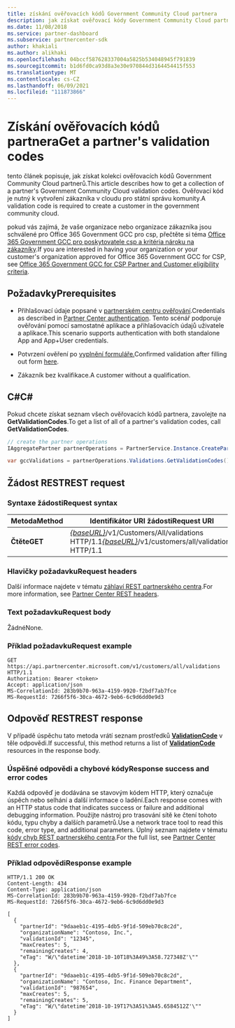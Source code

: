 ```yaml
---
title: získání ověřovacích kódů Government Community Cloud partnera
description: jak získat ověřovací kódy Government Community Cloud partnera.
ms.date: 11/08/2018
ms.service: partner-dashboard
ms.subservice: partnercenter-sdk
author: khakiali
ms.author: alikhaki
ms.openlocfilehash: 04bccf587628337004a5825b534048945f791839
ms.sourcegitcommit: b1d6fd0ca93d8a3e30e970844d3164454415f553
ms.translationtype: MT
ms.contentlocale: cs-CZ
ms.lasthandoff: 06/09/2021
ms.locfileid: "111873866"
---
```

# <a name="get-a-partners-validation-codes"></a><span data-ttu-id="55e48-103">Získání ověřovacích kódů partnera</span><span class="sxs-lookup"><span data-stu-id="55e48-103">Get a partner's validation codes</span></span>

<span data-ttu-id="55e48-104">tento článek popisuje, jak získat kolekci ověřovacích kódů Government Community Cloud partnerů.</span><span class="sxs-lookup"><span data-stu-id="55e48-104">This article describes how to get a collection of a partner's Government Community Cloud validation codes.</span></span> <span data-ttu-id="55e48-105">Ověřovací kód je nutný k vytvoření zákazníka v cloudu pro státní správu komunity.</span><span class="sxs-lookup"><span data-stu-id="55e48-105">A validation code is required to create a customer in the government community cloud.</span></span>

<span data-ttu-id="55e48-106">pokud vás zajímá, že vaše organizace nebo organizace zákazníka jsou schválené pro Office 365 Government GCC pro csp, přečtěte si téma [Office 365 Government GCC pro poskytovatele csp a kritéria nároku na zákazníky](/partner-center/csp-gcc-validate).</span><span class="sxs-lookup"><span data-stu-id="55e48-106">If you are interested in having your organization or your customer's organization approved for Office 365 Government GCC for CSP, see [Office 365 Government GCC for CSP Partner and Customer eligibility criteria](/partner-center/csp-gcc-validate).</span></span>

## <a name="prerequisites"></a><span data-ttu-id="55e48-107">Požadavky</span><span class="sxs-lookup"><span data-stu-id="55e48-107">Prerequisites</span></span>

- <span data-ttu-id="55e48-108">Přihlašovací údaje popsané v [partnerském centru ověřování](partner-center-authentication.md).</span><span class="sxs-lookup"><span data-stu-id="55e48-108">Credentials as described in [Partner Center authentication](partner-center-authentication.md).</span></span> <span data-ttu-id="55e48-109">Tento scénář podporuje ověřování pomocí samostatné aplikace a přihlašovacích údajů uživatele a aplikace.</span><span class="sxs-lookup"><span data-stu-id="55e48-109">This scenario supports authentication with both standalone App and App+User credentials.</span></span>

- <span data-ttu-id="55e48-110">Potvrzení ověření po [vyplnění formuláře.](https://products.office.com/government/eligibility-validation?ReqType=CSPPartner)</span><span class="sxs-lookup"><span data-stu-id="55e48-110">Confirmed validation after filling out form [here](https://products.office.com/government/eligibility-validation?ReqType=CSPPartner).</span></span>

- <span data-ttu-id="55e48-111">Zákazník bez kvalifikace.</span><span class="sxs-lookup"><span data-stu-id="55e48-111">A customer without a qualification.</span></span>

## <a name="c"></a><span data-ttu-id="55e48-112">C\#</span><span class="sxs-lookup"><span data-stu-id="55e48-112">C\#</span></span>

<span data-ttu-id="55e48-113">Pokud chcete získat seznam všech ověřovacích kódů partnera, zavolejte na **GetValidationCodes**.</span><span class="sxs-lookup"><span data-stu-id="55e48-113">To get a list of all of a partner's validation codes, call **GetValidationCodes**.</span></span>

``` csharp
// create the partner operations
IAggregatePartner partnerOperations = PartnerService.Instance.CreatePartnerOperations(credentials);

var gccValidations = partnerOperations.Validations.GetValidationCodes();
```

## <a name="rest-request"></a><span data-ttu-id="55e48-114">Žádost REST</span><span class="sxs-lookup"><span data-stu-id="55e48-114">REST request</span></span>

### <a name="request-syntax"></a><span data-ttu-id="55e48-115">Syntaxe žádosti</span><span class="sxs-lookup"><span data-stu-id="55e48-115">Request syntax</span></span>

| <span data-ttu-id="55e48-116">Metoda</span><span class="sxs-lookup"><span data-stu-id="55e48-116">Method</span></span>  | <span data-ttu-id="55e48-117">Identifikátor URI žádosti</span><span class="sxs-lookup"><span data-stu-id="55e48-117">Request URI</span></span>                                                                                          |
|---------|------------------------------------------------------------------------------------------------------|
| <span data-ttu-id="55e48-118">**Čtěte**</span><span class="sxs-lookup"><span data-stu-id="55e48-118">**GET**</span></span> | <span data-ttu-id="55e48-119">[*{baseURL}*](partner-center-rest-urls.md)/v1/Customers/All/validations HTTP/1.1</span><span class="sxs-lookup"><span data-stu-id="55e48-119">[*{baseURL}*](partner-center-rest-urls.md)/v1/customers/all/validations HTTP/1.1</span></span> |

### <a name="request-headers"></a><span data-ttu-id="55e48-120">Hlavičky požadavku</span><span class="sxs-lookup"><span data-stu-id="55e48-120">Request headers</span></span>

<span data-ttu-id="55e48-121">Další informace najdete v tématu [záhlaví REST partnerského centra](headers.md).</span><span class="sxs-lookup"><span data-stu-id="55e48-121">For more information, see [Partner Center REST headers](headers.md).</span></span>

### <a name="request-body"></a><span data-ttu-id="55e48-122">Text požadavku</span><span class="sxs-lookup"><span data-stu-id="55e48-122">Request body</span></span>

<span data-ttu-id="55e48-123">Žádné</span><span class="sxs-lookup"><span data-stu-id="55e48-123">None.</span></span>

### <a name="request-example"></a><span data-ttu-id="55e48-124">Příklad požadavku</span><span class="sxs-lookup"><span data-stu-id="55e48-124">Request example</span></span>

```http
GET https://api.partnercenter.microsoft.com/v1/customers/all/validations HTTP/1.1
Authorization: Bearer <token>
Accept: application/json
MS-CorrelationId: 283b9b70-963a-4159-9920-f2bdf7ab7fce
MS-RequestId: 7266f5f6-30ca-4672-9eb6-6c9d6dd0e9d3
```

## <a name="rest-response"></a><span data-ttu-id="55e48-125">Odpověď REST</span><span class="sxs-lookup"><span data-stu-id="55e48-125">REST response</span></span>

<span data-ttu-id="55e48-126">V případě úspěchu tato metoda vrátí seznam prostředků [**ValidationCode**](utility-resources.md#validationcode) v těle odpovědi.</span><span class="sxs-lookup"><span data-stu-id="55e48-126">If successful, this method returns a list of [**ValidationCode**](utility-resources.md#validationcode) resources in the response body.</span></span>

### <a name="response-success-and-error-codes"></a><span data-ttu-id="55e48-127">Úspěšné odpovědi a chybové kódy</span><span class="sxs-lookup"><span data-stu-id="55e48-127">Response success and error codes</span></span>

<span data-ttu-id="55e48-128">Každá odpověď je dodávána se stavovým kódem HTTP, který označuje úspěch nebo selhání a další informace o ladění.</span><span class="sxs-lookup"><span data-stu-id="55e48-128">Each response comes with an HTTP status code that indicates success or failure and additional debugging information.</span></span> <span data-ttu-id="55e48-129">Použijte nástroj pro trasování sítě ke čtení tohoto kódu, typu chyby a dalších parametrů.</span><span class="sxs-lookup"><span data-stu-id="55e48-129">Use a network trace tool to read this code, error type, and additional parameters.</span></span> <span data-ttu-id="55e48-130">Úplný seznam najdete v tématu [kódy chyb REST partnerského centra](error-codes.md).</span><span class="sxs-lookup"><span data-stu-id="55e48-130">For the full list, see [Partner Center REST error codes](error-codes.md).</span></span>

### <a name="response-example"></a><span data-ttu-id="55e48-131">Příklad odpovědi</span><span class="sxs-lookup"><span data-stu-id="55e48-131">Response example</span></span>

```http
HTTP/1.1 200 OK
Content-Length: 434
Content-Type: application/json
MS-CorrelationId: 283b9b70-963a-4159-9920-f2bdf7ab7fce
MS-RequestId: 7266f5f6-30ca-4672-9eb6-6c9d6dd0e9d3

[
  {
    "partnerId": "9daaeb1c-4195-4db5-9f1d-509eb70c8c2d",
    "organizationName": "Contoso, Inc.",
    "validationId": "12345",
    "maxCreates": 5,
    "remainingCreates": 4,
    "eTag": "W/\"datetime'2018-10-10T18%3A49%3A58.727348Z'\""
  },
  {
    "partnerId": "9daaeb1c-4195-4db5-9f1d-509eb70c8c2d",
    "organizationName": "Contoso, Inc. Finance Department",
    "validationId": "987654",
    "maxCreates": 5,
    "remainingCreates": 5,
    "eTag": "W/\"datetime'2018-10-19T17%3A51%3A45.6584512Z'\""
  }
]
```
